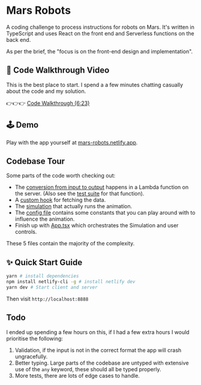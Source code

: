 # Mars Robots

A coding challenge to process instructions for robots on Mars. It's written in TypeScript and uses React on the front end and Serverless functions on the back end.

As per the brief, the "focus is on the front-end design and implementation".

## 📼 Code Walkthrough Video

This is the best place to start. I spend a a few minutes chatting casually about the code and my solution.

👉👉👉 [Code Walkthrough (6:23)](https://www.loom.com/share/6188834f8b8d40e99c0f3721efd4f07f)

## 🕹 Demo

Play with the app yourself at [mars-robots.netlify.app](https://mars-robots.netlify.app).

## Codebase Tour

Some parts of the code worth checking out:

- The [conversion from input to output](https://github.com/DomVinyard/mars-robots/blob/master/src/functions/process-input.ts) happens in a Lambda function on the server. (Also see the [test suite](https://github.com/DomVinyard/mars-robots/blob/master/src/functions/process-input.test.ts) for that function).
- A [custom hook](https://github.com/DomVinyard/mars-robots/blob/master/src/hooks/useProcessInput.ts) for fetching the data.
- The [simulation](https://github.com/DomVinyard/mars-robots/blob/master/src/components/Simulation.tsx) that actually runs the animation.
- The [config file](https://github.com/DomVinyard/mars-robots/blob/master/src/config.ts) contains some constants that you can play around with to influence the animation.
- Finish up with [App.tsx](https://github.com/DomVinyard/mars-robots/blob/master/src/App.tsx) which orchestrates the Simulation and user controls.

These 5 files contain the majority of the complexity.

## ✨ Quick Start Guide

```bash
yarn # install dependencies
npm install netlify-cli -g # install netlify dev
yarn dev # Start client and server
```

Then visit `http://localhost:8888`

## Todo

I ended up spending a few hours on this, if I had a few extra hours I would prioritise the following:

1. Validation, if the input is not in the correct format the app will crash ungracefully.
2. Better typing. Large parts of the codebase are untyped with extensive use of the `any` keyword, these should all be typed properly.
3. More tests, there are lots of edge cases to handle.
